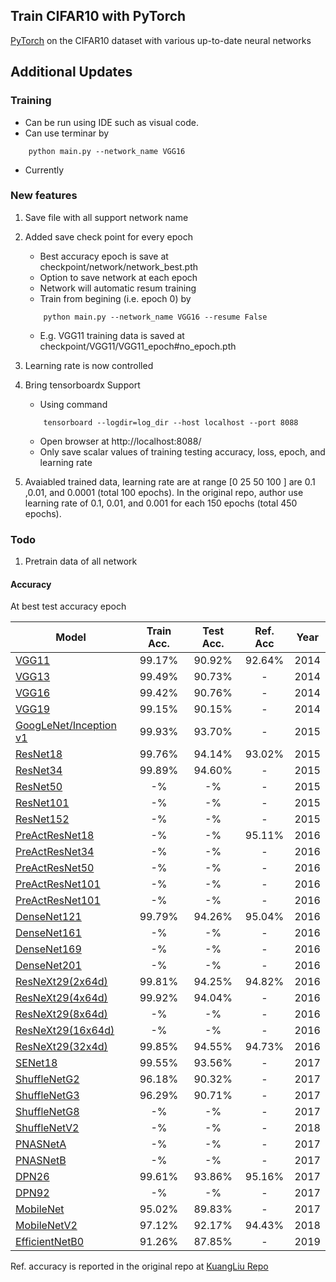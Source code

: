 ## Train CIFAR10 with PyTorch

[PyTorch](http://pytorch.org/) on the CIFAR10 dataset with various up-to-date neural networks 

## Additional Updates

### Training 
- Can be run using IDE such as visual code. 
- Can use terminar by 
```
	python main.py --network_name VGG16
```
- Currently 

### New features 
1. Save file with all support network name 
2. Added save check point for every epoch
	- Best accuracy epoch is save at checkpoint/network/network_best.pth 
	- Option to save network at each epoch 
	- Network will automatic resum training 
	- Train from begining (i.e. epoch 0) by  
	```
		python main.py --network_name VGG16 --resume False 
	```
	- E.g. VGG11 training data is saved at checkpoint/VGG11/VGG11_epoch#no_epoch.pth
3. Learning rate is now controlled 	
4. Bring tensorboardx Support	
	- Using command  
	```
		tensorboard --logdir=log_dir --host localhost --port 8088
	```
	- Open browser at http://localhost:8088/
	- Only save scalar values of training testing accuracy, loss, epoch, and learning rate 
	
4. Avaiabled trained data, learning rate are at range [0 25 50 100 ] are 0.1 ,0.01, and 0.0001 (total 100 epochs). In the original repo, author use learning rate of 0.1, 0.01, and 0.001 for each 150 epochs (total 450 epochs). 
	
	
	
### Todo

1. Pretrain data of all network 


#### Accuracy 
At best test accuracy epoch

| Model             | Train Acc.  |  Test Acc.  |  Ref. Acc  | Year |
| ----------------- | :---: | :---: | :---: |:---: |
| [VGG11](https://arxiv.org/abs/1409.1556)  		   | 99.17%      | 90.92%      | 92.64%      | 2014 |
| [VGG13](https://arxiv.org/abs/1409.1556)  		   | 99.49%      | 90.73%      | -      | 2014 |
| [VGG16](https://arxiv.org/abs/1409.1556)  		   | 99.42%      | 90.76%      | -      | 2014 |
| [VGG19](https://arxiv.org/abs/1409.1556)     		   | 99.15%      | 90.15%      | -      | 2014 |
| [GoogLeNet/Inception v1](https://ai.google/research/pubs/pub43022) | 99.93%      | 93.70%      | -      | 2015 |
| [ResNet18](https://arxiv.org/abs/1512.03385) 		   | 99.76%      | 94.14%      | 93.02%      | 2015 |
| [ResNet34](https://arxiv.org/abs/1512.03385) 		   | 99.89%      | 94.60%      | -      |  2015 |
| [ResNet50](https://arxiv.org/abs/1512.03385) 		   | -%      | -%      | -      | 2015 |
| [ResNet101](https://arxiv.org/abs/1512.03385) 	   | -%      | -%      | -      | 2015 |
| [ResNet152](https://arxiv.org/abs/1512.03385) 	   | -%      | -%      | -      | 2015 |
| [PreActResNet18](https://arxiv.org/abs/1603.05027)   | -%      | -%      | 95.11%      |   2016 |
| [PreActResNet34](https://arxiv.org/abs/1603.05027)   | -%      | -%      | -      |   2016 |
| [PreActResNet50](https://arxiv.org/abs/1603.05027)   | -%      | -%      | -      |   2016 |
| [PreActResNet101](https://arxiv.org/abs/1603.05027)  | -%      | -%      | -      |   2016 |
| [PreActResNet101](https://arxiv.org/abs/1603.05027)  | -%      | -%      | -      |   2016 |
| [DenseNet121](https://arxiv.org/abs/1608.06993) 	   | 99.79%      | 94.26%      | 95.04%      |   2016 |
| [DenseNet161](https://arxiv.org/abs/1608.06993)      | -%      | -%      | -      |   2016 |
| [DenseNet169](https://arxiv.org/abs/1608.06993)      | -%      | -%      | -      |   2016 |
| [DenseNet201](https://arxiv.org/abs/1608.06993)      | -%      | -%      | -      |   2016 |
| [ResNeXt29(2x64d)](https://arxiv.org/abs/1608.06993) | 99.81%      | 94.25%      | 94.82%      | 2016 |
| [ResNeXt29(4x64d)](https://arxiv.org/abs/1608.06993) | 99.92%      | 94.04%      | -      | 2016 |
| [ResNeXt29(8x64d)](https://arxiv.org/abs/1608.06993) | -%      | -%      | -      | 2016 |
| [ResNeXt29(16x64d)](https://arxiv.org/abs/1608.06993) | -%     | -%      | -      | 2016 |
| [ResNeXt29(32x4d)](https://arxiv.org/abs/1608.06993) | 99.85%      | 94.55%      | 94.73%      |  2016 |
| [SENet18](https://arxiv.org/abs/1801.04381)     	   | 99.55%      | 93.56%      | -      | 2017 |
| [ShuffleNetG2](https://arxiv.org/abs/1707.01083)     | 96.18%      | 90.32%      | -      | 2017 |
| [ShuffleNetG3](https://arxiv.org/abs/1707.01083)     | 96.29%      | 90.71%      | -      | 2017 |
| [ShuffleNetG8](https://arxiv.org/abs/1707.01083)     | -%      | -%      | -      | 2017 |
| [ShuffleNetV2](https://arxiv.org/abs/1807.11164)     | -%      | -%      | -      | 2018 |
| [PNASNetA](https://arxiv.org/abs/1712.00559)     	   | -%      | -%      | -      | 2017 |
| [PNASNetB](https://arxiv.org/abs/1712.00559)         | -%      | -%      | -      | 2017 |
| [DPN26](https://arxiv.org/abs/1707.01629)            | 99.61%      | 93.86%      | 95.16%      | 2017 |
| [DPN92](https://arxiv.org/abs/1707.01629)            | -%      | -%      | -      | 2017 |
| [MobileNet](https://arxiv.org/abs/1704.04861)        | 95.02%      | 89.83%      | -      | 2017 |
| [MobileNetV2](https://arxiv.org/abs/1801.04381)      | 97.12%      | 92.17%      | 94.43%      | 2018 |
| [EfficientNetB0](https://arxiv.org/abs/1905.11946)   | 91.26%      | 87.85%      | -      | 2019 |


Ref. accuracy is reported in the original repo at [KuangLiu Repo](https://github.com/kuangliu/pytorch-cifar)


